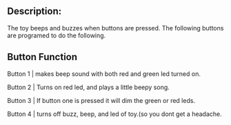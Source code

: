 ## Description:

The toy beeps and buzzes when buttons are pressed.
The following buttons are programed to do the following.


## Button Function

Button 1 | makes beep sound with both red and green led turned on.

Button 2 | Turns on red led, and plays a little beepy song.

Button 3 | If button one is pressed it will dim the green or red leds.

Button 4 | turns off buzz, beep, and led of toy.(so you dont get a headache.

